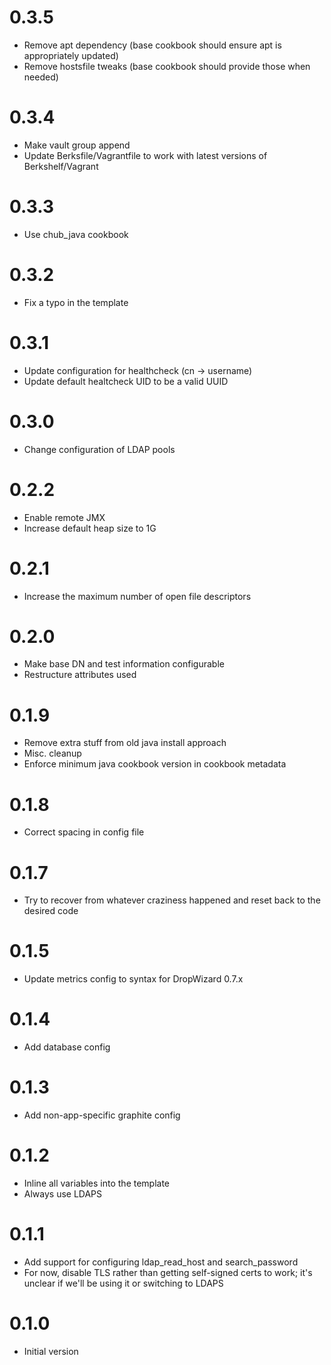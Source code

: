 # 0.3.5
* Remove apt dependency (base cookbook should ensure apt is appropriately updated)
* Remove hostsfile tweaks (base cookbook should provide those when needed)

# 0.3.4
* Make vault group append
* Update Berksfile/Vagrantfile to work with latest versions of Berkshelf/Vagrant

# 0.3.3
* Use chub_java cookbook

# 0.3.2

* Fix a typo in the template

# 0.3.1

* Update configuration for healthcheck (cn -> username)
* Update default healtcheck UID to be a valid UUID

# 0.3.0

* Change configuration of LDAP pools

# 0.2.2

* Enable remote JMX
* Increase default heap size to 1G

# 0.2.1

* Increase the maximum number of open file descriptors

# 0.2.0

* Make base DN and test information configurable
* Restructure attributes used

# 0.1.9

* Remove extra stuff from old java install approach
* Misc. cleanup
* Enforce minimum java cookbook version in cookbook metadata

# 0.1.8

* Correct spacing in config file

# 0.1.7

* Try to recover from whatever craziness happened and reset back to the desired code

# 0.1.5

* Update metrics config to syntax for DropWizard 0.7.x

# 0.1.4

* Add database config

# 0.1.3

* Add non-app-specific graphite config

# 0.1.2

* Inline all variables into the template
* Always use LDAPS

# 0.1.1

* Add support for configuring ldap_read_host and search_password
* For now, disable TLS rather than getting self-signed certs to work; it's unclear if we'll be using it or switching to LDAPS

# 0.1.0

* Initial version
